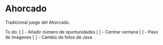 # Ahorcado
Tradicional juego del Ahorcado.

To do:
[ ] - Añadir número de oportunidades
[ ] - Centrar ventana
[ ] - Paso de imágenes
[ ] - Cambio de fotos de Java
